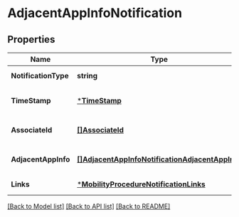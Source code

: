 # AdjacentAppInfoNotification

## Properties
Name | Type | Description | Notes
------------ | ------------- | ------------- | -------------
**NotificationType** | **string** | Shall be set to \&quot;AdjacentAppInfoNotification\&quot;. | [default to null]
**TimeStamp** | [***TimeStamp**](TimeStamp.md) |  | [optional] [default to null]
**AssociateId** | [**[]AssociateId**](AssociateId.md) | 1 to N identifiers to associate the information for specific | [optional] [default to null]
**AdjacentAppInfo** | [**[]AdjacentAppInfoNotificationAdjacentAppInfo**](AdjacentAppInfoNotificationAdjacentAppInfo.md) |  | [optional] [default to null]
**Links** | [***MobilityProcedureNotificationLinks**](MobilityProcedureNotification__links.md) |  | [default to null]

[[Back to Model list]](../README.md#documentation-for-models) [[Back to API list]](../README.md#documentation-for-api-endpoints) [[Back to README]](../README.md)


